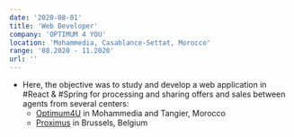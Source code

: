 ```yaml
---
date: '2020-08-01'
title: 'Web Developer'
company: 'OPTIMUM 4 YOU'
location: 'Mohammedia, Casablance-Settat, Morocco'
range: '08.2020 - 11.2020'
url: ''
---
```


- Here, the objective was to study and develop a web application in #React & #Spring for processing and sharing offers and sales between agents from several centers:
  - [Optimum4U]() in Mohammedia and Tangier, Morocco
  - [Proximus]() in Brussels, Belgium
